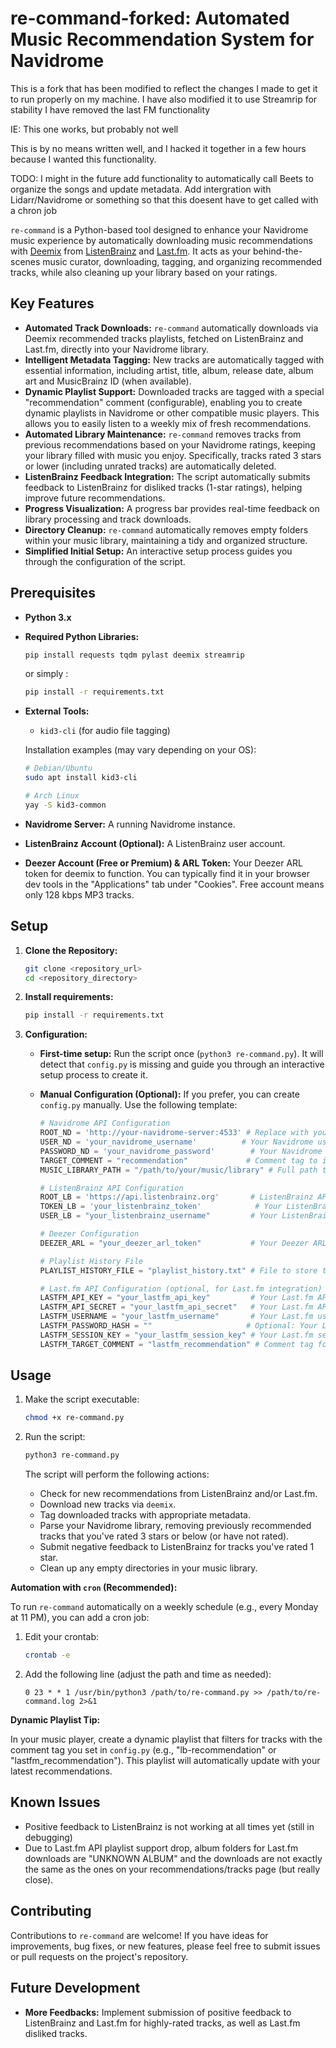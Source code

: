 
# re-command-forked: Automated Music Recommendation System for Navidrome

This is a fork that has been modified to reflect the changes I made to get it to run properly on my machine.
I have also modified it to use Streamrip for stability
I have removed the last FM functionality

IE: This one works, but probably not well

This is by no means written well, and I hacked it together in a few hours because I wanted this functionality. 

TODO:
I might in the future add functionality to automatically call Beets to organize the songs and update metadata.
Add intergration with Lidarr/Navidrome or something so that this doesent have to get called with a chron job


`re-command` is a Python-based tool designed to enhance your Navidrome music experience by automatically downloading music recommendations with [Deemix](https://deemix.org/) from [ListenBrainz](https://github.com/metabrainz/listenbrainz-server) and [Last.fm](https://www.last.fm/music/+recommended/). It acts as your behind-the-scenes music curator, downloading, tagging, and organizing recommended tracks, while also cleaning up your library based on your ratings.

## Key Features

*   **Automated Track Downloads:** `re-command` automatically downloads via Deemix recommended tracks playlists, fetched on ListenBrainz and Last.fm, directly into your Navidrome library.
*   **Intelligent Metadata Tagging:**  New tracks are automatically tagged with essential information, including artist, title, album, release date, album art and MusicBrainz ID (when available).
*   **Dynamic Playlist Support:** Downloaded tracks are tagged with a special "recommendation" comment (configurable), enabling you to create dynamic playlists in Navidrome or other compatible music players. This allows you to easily listen to a weekly mix of fresh recommendations.
*   **Automated Library Maintenance:** `re-command` removes tracks from previous recommendations based on your Navidrome ratings, keeping your library filled with music you enjoy. Specifically, tracks rated 3 stars or lower (including unrated tracks) are automatically deleted.
*   **ListenBrainz Feedback Integration:**  The script automatically submits feedback to ListenBrainz for disliked tracks (1-star ratings), helping improve future recommendations.
*   **Progress Visualization:**  A progress bar provides real-time feedback on library processing and track downloads.
*   **Directory Cleanup:**  `re-command` automatically removes empty folders within your music library, maintaining a tidy and organized structure.
*   **Simplified Initial Setup:** An interactive setup process guides you through the configuration of the script.

## Prerequisites

*   **Python 3.x**
*   **Required Python Libraries:**
    ```bash
    pip install requests tqdm pylast deemix streamrip
    ```
    or simply :
    ```bash
    pip install -r requirements.txt
    ```
*   **External Tools:**
    *   `kid3-cli` (for audio file tagging)

    Installation examples (may vary depending on your OS):
    ```bash
    # Debian/Ubuntu
    sudo apt install kid3-cli

    # Arch Linux
    yay -S kid3-common
    ```
*   **Navidrome Server:** A running Navidrome instance.
*   **ListenBrainz Account  (Optional):**  A ListenBrainz user account.
*   **Deezer Account (Free or Premium) & ARL Token:** Your Deezer ARL token for deemix to function. You can typically find it in your browser dev tools in the "Applications" tab under "Cookies". Free account means only 128 kbps MP3 tracks.

## Setup

1. **Clone the Repository:**
    ```bash
    git clone <repository_url>
    cd <repository_directory>
    ```

2. **Install requirements:**
    ```bash
    pip install -r requirements.txt
    ```

3. **Configuration:**

    *   **First-time setup:** Run the script once (`python3 re-command.py`). It will detect that `config.py` is missing and guide you through an interactive setup process to create it.

    *   **Manual Configuration (Optional):** If you prefer, you can create `config.py` manually. Use the following template:

        ```python
        # Navidrome API Configuration
        ROOT_ND = 'http://your-navidrome-server:4533' # Replace with your Navidrome URL
        USER_ND = 'your_navidrome_username'          # Your Navidrome username
        PASSWORD_ND = 'your_navidrome_password'        # Your Navidrome password
        TARGET_COMMENT = "recommendation"             # Comment tag to identify recommended tracks
        MUSIC_LIBRARY_PATH = "/path/to/your/music/library" # Full path to your music library

        # ListenBrainz API Configuration
        ROOT_LB = 'https://api.listenbrainz.org'       # ListenBrainz API base URL (leave as is)
        TOKEN_LB = 'your_listenbrainz_token'            # Your ListenBrainz API token
        USER_LB = "your_listenbrainz_username"         # Your ListenBrainz username

        # Deezer Configuration
        DEEZER_ARL = "your_deezer_arl_token"           # Your Deezer ARL token. Please also write it down in ~/.config/deemix/.arl or run deemix once to set it up.

        # Playlist History File
        PLAYLIST_HISTORY_FILE = "playlist_history.txt" # File to store the last processed playlist name

        # Last.fm API Configuration (optional, for Last.fm integration)
        LASTFM_API_KEY = "your_lastfm_api_key"         # Your Last.fm API key
        LASTFM_API_SECRET = "your_lastfm_api_secret"   # Your Last.fm API secret
        LASTFM_USERNAME = "your_lastfm_username"       # Your Last.fm username
        LASTFM_PASSWORD_HASH = ""                     # Optional: Your Last.fm password hash (less secure)
        LASTFM_SESSION_KEY = "your_lastfm_session_key" # Your Last.fm session key (more secure)
        LASTFM_TARGET_COMMENT = "lastfm_recommendation" # Comment tag for Last.fm recommended tracks
        ```

## Usage

1. Make the script executable:
    ```bash
    chmod +x re-command.py
    ```

2. Run the script:
    ```bash
    python3 re-command.py
    ```

    The script will perform the following actions:
    *   Check for new recommendations from ListenBrainz and/or Last.fm.
    *   Download new tracks via `deemix`.
    *   Tag downloaded tracks with appropriate metadata.
    *   Parse your Navidrome library, removing previously recommended tracks that you've rated 3 stars or below (or have not rated).
    *   Submit negative feedback to ListenBrainz for tracks you've rated 1 star.
    *   Clean up any empty directories in your music library.

**Automation with `cron` (Recommended):**

To run `re-command` automatically on a weekly schedule (e.g., every Monday at 11 PM), you can add a cron job:

1. Edit your crontab:
    ```bash
    crontab -e
    ```

2. Add the following line (adjust the path and time as needed):
    ```
    0 23 * * 1 /usr/bin/python3 /path/to/re-command.py >> /path/to/re-command.log 2>&1
    ```

**Dynamic Playlist Tip:**

In your music player, create a dynamic playlist that filters for tracks with the comment tag you set in `config.py` (e.g., "lb-recommendation" or "lastfm_recommendation"). This playlist will automatically update with your latest recommendations.

## Known Issues
* Positive feedback to ListenBrainz is not working at all times yet (still in debugging)
* Due to Last.fm API playlist support drop, album folders for Last.fm downloads are "UNKNOWN ALBUM" and the downloads are not exactly the same as the ones on your recommendations/tracks page (but really close).

## Contributing

Contributions to `re-command` are welcome! If you have ideas for improvements, bug fixes, or new features, please feel free to submit issues or pull requests on the project's repository.

## Future Development

*   **More Feedbacks:** Implement submission of positive feedback to ListenBrainz and Last.fm for highly-rated tracks, as well as Last.fm disliked tracks.
